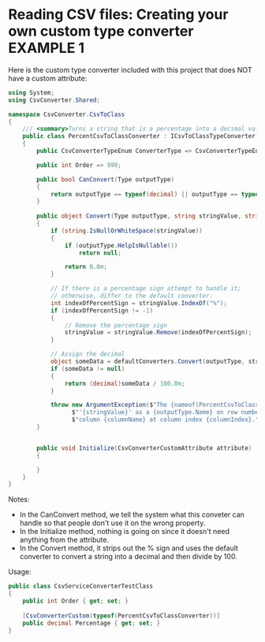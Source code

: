 # Reading CSV files:  Creating your own custom type converter EXAMPLE 1

Here is the custom type converter included with this project that does NOT have a custom attribute:
```c#
using System;
using CsvConverter.Shared;

namespace CsvConverter.CsvToClass
{
    /// <summary>Turns a string that is a percentage into a decimal value or throws an exception if the conversion fails.</summary>
    public class PercentCsvToClassConverter : ICsvToClassTypeConverter
    {
        public CsvConverterTypeEnum ConverterType => CsvConverterTypeEnum.CsvToClassType;

        public int Order => 999;

        public bool CanConvert(Type outputType)
        {
            return outputType == typeof(decimal) || outputType == typeof(decimal?);
        }
        
        public object Convert(Type outputType, string stringValue, string columnName, int columnIndex, int rowNumber, IDefaultStringToObjectTypeConverterManager defaultConverters)
        {
            if (string.IsNullOrWhiteSpace(stringValue))
            {
                if (outputType.HelpIsNullable())
                    return null;

                return 0.0m;
            }

            // If there is a percentage sign attempt to handle it; 
            // otherwise, differ to the default converter.
            int indexOfPercentSign = stringValue.IndexOf("%");
            if (indexOfPercentSign != -1)
            {
                // Remove the percentage sign
                stringValue = stringValue.Remove(indexOfPercentSign);
            }

            // Assign the decimal
            object someData = defaultConverters.Convert(outputType, stringValue, columnName, columnIndex, rowNumber);
            if (someData != null)
            {
                return (decimal)someData / 100.0m;
            }

            throw new ArgumentException($"The {nameof(PercentCsvToClassConverter)} converter cannot parse the string " +
                  $"'{stringValue}' as a {outputType.Name} on row number {rowNumber} in " +
                  $"column {columnName} at column index {columnIndex}.");
        }


        public void Initialize(CsvConverterCustomAttribute attribute)
        {

        }
    }
}
```

Notes:
- In the CanConvert method, we tell the system what this conveter can handle so that people don't use it on the wrong property.
- In the Initialize method, nothing is going on since it doesn't need anything from the attribute.
- In the Convert method, it strips out the % sign and uses the default converter to convert a string into a decimal and then divide by 100.

Usage:
```c#
public class CsvServiceConverterTestClass
{
    public int Order { get; set; }
    
    [CsvConverterCustom(typeof(PercentCsvToClassConverter))]
    public decimal Percentage { get; set; }
}
```
